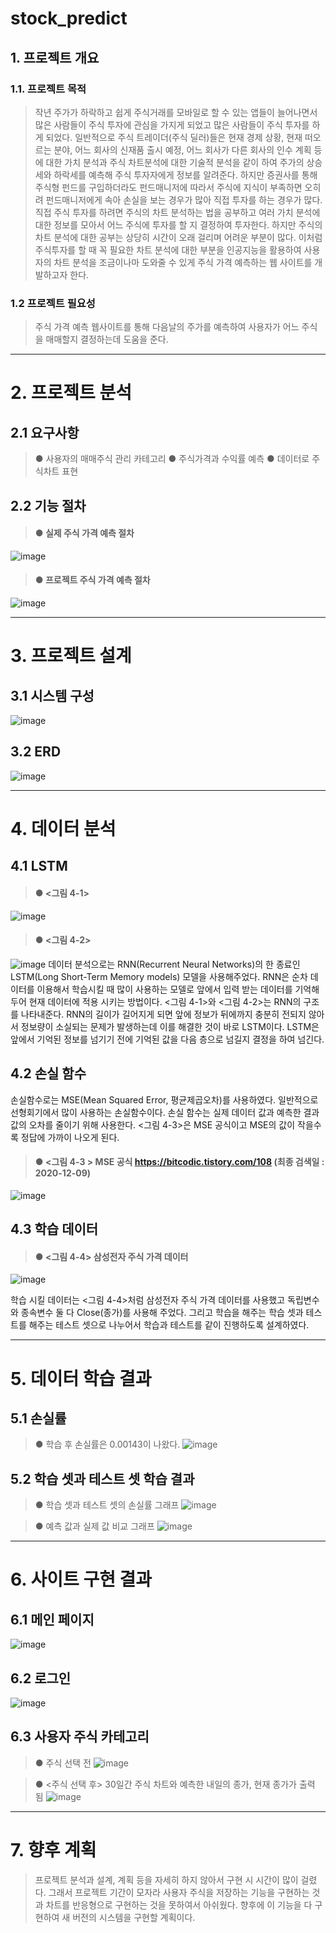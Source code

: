 # stock_predict
## 1. 프로젝트 개요
### 1.1. 프로젝트 목적
> 작년 주가가 하락하고 쉽게 주식거래를 모바일로 할 수 있는 앱들이 늘어나면서 많은 사람들이 주식 투자에 관심을 가지게 되었고 많은 사람들이 주식 투자를 하게 되었다. 일반적으로 주식 트레이더(주식 딜러)들은 현재 경제 상황, 현재 떠오르는 분야, 어느 회사의 신재품 출시 예정, 어느 회사가 다른 회사의 인수 계획 등에 대한 가치 분석과 주식 차트분석에 대한 기술적 분석을 같이 하여 주가의 상승세와 하락세를 예측해 주식 투자자에게 정보를 알려준다. 하지만 증권사를 통해 주식형 펀드를 구입하더라도 펀드매니저에 따라서 주식에 지식이 부족하면 오히려 펀드매니저에게 속아 손실을 보는 경우가 많아 직접 투자를 하는 경우가 많다.
 직접 주식 투자를 하려면 주식의 차트 분석하는 법을 공부하고 여러 가치 분석에 대한 정보를 모아서 어느 주식에 투자를 할 지 결정하여 투자한다. 하지만 주식의 차트 분석에 대한 공부는 상당히 시간이 오래 걸리며 어려운 부분이 많다. 이처럼 주식투자를 할 때 꼭 필요한 차트 분석에 대한 부분을 인공지능을 활용하여 사용자의 차트 분석을 조금이나마 도와줄 수 있게 주식 가격 예측하는 웹 사이트를 개발하고자 한다.

### 1.2 프로젝트 필요성
> 주식 가격 예측 웹사이트를 통해 다음날의 주가를 예측하여 사용자가 어느 주식을 매매할지 결정하는데 도움을 준다.


------------------------------------------------------------------------------------------------------------------------------------

# 2. 프로젝트 분석
## 2.1 요구사항
> ● 사용자의 매매주식 관리 카테고리
> ● 주식가격과 수익률 예측
> ● 데이터로 주식차트 표현
> 
## 2.2 기능 절차
> #### ● 실제 주식 가격 예측 절차
![image](https://user-images.githubusercontent.com/70899677/120452978-9591bb80-c3cd-11eb-958c-40bc18f84739.png)
> 
> #### ● 프로젝트 주식 가격 예측 절차
![image](https://user-images.githubusercontent.com/70899677/120453238-d38edf80-c3cd-11eb-893f-e1c175baa10b.png)

----------------------------------------------------------------------------------------------------------------------------------

# 3. 프로젝트 설계
## 3.1 시스템 구성
![image](https://user-images.githubusercontent.com/70899677/120452903-87dc3600-c3cd-11eb-84eb-6c31374adecd.png)

## 3.2 ERD
![image](https://user-images.githubusercontent.com/70899677/120453316-e6091900-c3cd-11eb-97a3-84d25a74fbe7.png)

-------------------------------------------------------------------------------------------------------------------------------

# 4. 데이터 분석
## 4.1 LSTM
> #### ● <그림 4-1>
![image](https://user-images.githubusercontent.com/70899677/120453521-15b82100-c3ce-11eb-9e2c-8e1d94aa5dc3.png)
> #### ● <그림 4-2>
![image](https://user-images.githubusercontent.com/70899677/120453532-18b31180-c3ce-11eb-932b-e73d785d668d.png)
 데이터 분석으로는 RNN(Recurrent Neural Networks)의 한 종료인 LSTM(Long Short-Term Memory models) 모델을 사용해주었다. RNN은 순차 데이터를 이용해서 학습시킬 때 많이 사용하는 모델로 앞에서 입력 받는 데이터를 기억해 두어 현재 데이터에 적용 시키는 방법이다. <그림 4-1>와 <그림 4-2>는 RNN의 구조를 나타내준다.
 RNN의 길이가 길어지게 되면 앞에 정보가 뒤에까지 충분히 전되지 않아서 정보량이 소실되는 문제가 발생하는데 이를 해결한 것이 바로 LSTM이다. LSTM은 앞에서 기억된 정보를 넘기기 전에 기억된 값을 다음 층으로 넘길지 결정을 하여 넘긴다.

## 4.2 손실 함수
 손실함수로는 MSE(Mean Squared Error, 평균제곱오차)를 사용하였다. 일반적으로 선형회기에서 많이 사용하는 손실함수이다. 손실 함수는 실제 데이터 값과 예측한 결과 값의 오차를 줄이기 위해 사용한다. <그림 4-3>은 MSE 공식이고 MSE의 값이 작을수록 정답에 가까이 나오게 된다.
> #### ● <그림 4-3 > MSE 공식 https://bitcodic.tistory.com/108 (최종 검색일 : 2020-12-09)
![image](https://user-images.githubusercontent.com/70899677/120453850-56b03580-c3ce-11eb-8981-23d3586e8457.png)

## 4.3 학습 데이터
> #### ● <그림 4-4> 삼성전자 주식 가격 데이터
![image](https://user-images.githubusercontent.com/70899677/120454127-8fe8a580-c3ce-11eb-9cd4-8dde2d95db21.png)

 학습 시킬 데이터는 <그림 4-4>처럼 삼성전자 주식 가격 데이터를 사용했고 독립변수와 종속변수 둘 다 Close(종가)를 사용해 주었다. 그리고 학습을 해주는 학습 셋과 테스트를 해주는 테스트 셋으로 나누어서 학습과 테스트를 같이 진행하도록 설계하였다.
 
 -------------------------------------------------------------------------------------------------------------------------------
 
 # 5. 데이터 학습 결과
 ## 5.1 손실률
 > ● 학습 후 손실률은 0.00143이 나왔다.
 > ![image](https://user-images.githubusercontent.com/70899677/120454417-d4744100-c3ce-11eb-8c2c-0af3452e53aa.png)
 
 ## 5.2 학습 셋과 테스트 셋 학습 결과
 > ● 학습 셋과 테스트 셋의 손실률 그래프
 > ![image](https://user-images.githubusercontent.com/70899677/120454722-1b623680-c3cf-11eb-80f1-89aef68e32cf.png)
 
 > ● 예측 값과 실제 값  비교 그래프
 > ![image](https://user-images.githubusercontent.com/70899677/120454761-21581780-c3cf-11eb-9d59-5ae4d51da278.png)

--------------------------------------------------------------------------------------------------------------------------------

# 6. 사이트 구현 결과
## 6.1 메인 페이지
![image](https://user-images.githubusercontent.com/70899677/120454906-451b5d80-c3cf-11eb-9196-6108966e44ba.png)

## 6.2 로그인 
 ![image](https://user-images.githubusercontent.com/70899677/120455050-62e8c280-c3cf-11eb-8c1b-ced9e0d853b3.png)

## 6.3 사용자 주식 카테고리
 > ● 주식 선택 전
 ![image](https://user-images.githubusercontent.com/70899677/120455347-a5aa9a80-c3cf-11eb-8975-176622b34916.png)

 > ● <주식 선택 후> 30일간 주식 차트와 예측한 내일의 종가, 현재 종가가 출력 됨
 ![image](https://user-images.githubusercontent.com/70899677/120455335-a3484080-c3cf-11eb-97da-0300e14ee0de.png)
 
 ---------------------------------------------------------------------------------------------------------------------------
 
 # 7. 향후 계획
 >  프로젝트 분석과 설계, 계획 등을 자세히 하지 않아서 구현 시 시간이 많이 걸렸다. 그래서 프로젝트 기간이 모자라 사용자 주식을 저장하는 기능을 구현하는 것과 차트를 반응형으로 구현하는 것을 못하여서 아쉬웠다. 향후에 이 기능을 다 구현하여 새 버전의 시스템을 구현할 계획이다.

